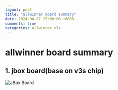 ```yaml
---
layout: post
title: "allwinner board summary"
date: 2024-04-07 15:00:00 +0800
comments: true
categories: allwinner v3s
---
```


# allwinner board summary

## 1. jbox board(base on v3s chip)
![JBox Board](/static/2024-04-07-allwinner-board-summary/jbox/jbox.png)
